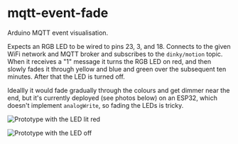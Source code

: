 # mqtt-event-fade

Arduino MQTT event visualisation.

Expects an RGB LED to be wired to pins 23, 3, and 18.  Connects to the given WiFi network and MQTT broker and subscribes to the `dinky/motion` topic.  When it receives a "1" message it turns the RGB LED on red, and then slowly fades it through yellow and blue and green over the subsequent ten minutes.  After that the LED is turned off.

Ideallly it would fade gradually through the colours and get dimmer near the end, but it's currently deployed (see photos below) on an ESP32, which doesn't implement `analogWrite`, so fading the LEDs is tricky.

![Prototype with the LED lit red](https://pbs.twimg.com/media/EBoGnlvWkAI9n34.jpg)

![Prototype with the LED off](https://pbs.twimg.com/media/EBoGnErWsAEkYhN.jpg)
